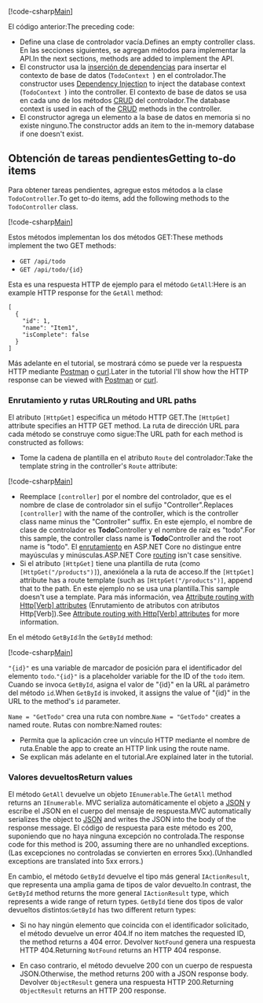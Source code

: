 [!code-csharp[Main](../../tutorials/first-web-api/sample/TodoApi/Controllers/TodoController2.cs?name=snippet_todo1)]

<span data-ttu-id="8974d-101">El código anterior:</span><span class="sxs-lookup"><span data-stu-id="8974d-101">The preceding code:</span></span>

* <span data-ttu-id="8974d-102">Define una clase de controlador vacía.</span><span class="sxs-lookup"><span data-stu-id="8974d-102">Defines an empty controller class.</span></span> <span data-ttu-id="8974d-103">En las secciones siguientes, se agregan métodos para implementar la API.</span><span class="sxs-lookup"><span data-stu-id="8974d-103">In the next sections, methods are added to implement the API.</span></span>
* <span data-ttu-id="8974d-104">El constructor usa la [inserción de dependencias](xref:fundamentals/dependency-injection) para insertar el contexto de base de datos (`TodoContext `) en el controlador.</span><span class="sxs-lookup"><span data-stu-id="8974d-104">The constructor uses [Dependency Injection](xref:fundamentals/dependency-injection) to inject the database context (`TodoContext `) into the controller.</span></span> <span data-ttu-id="8974d-105">El contexto de base de datos se usa en cada uno de los métodos [CRUD](https://wikipedia.org/wiki/Create,_read,_update_and_delete) del controlador.</span><span class="sxs-lookup"><span data-stu-id="8974d-105">The database context is used in each of the [CRUD](https://wikipedia.org/wiki/Create,_read,_update_and_delete) methods in the controller.</span></span>
* <span data-ttu-id="8974d-106">El constructor agrega un elemento a la base de datos en memoria si no existe ninguno.</span><span class="sxs-lookup"><span data-stu-id="8974d-106">The constructor adds an item to the in-memory database if one doesn't exist.</span></span>

## <a name="getting-to-do-items"></a><span data-ttu-id="8974d-107">Obtención de tareas pendientes</span><span class="sxs-lookup"><span data-stu-id="8974d-107">Getting to-do items</span></span>

<span data-ttu-id="8974d-108">Para obtener tareas pendientes, agregue estos métodos a la clase `TodoController`.</span><span class="sxs-lookup"><span data-stu-id="8974d-108">To get to-do items, add the following methods to the `TodoController` class.</span></span>

[!code-csharp[Main](../../tutorials/first-web-api/sample/TodoApi/Controllers/TodoController.cs?name=snippet_GetAll)]

<span data-ttu-id="8974d-109">Estos métodos implementan los dos métodos GET:</span><span class="sxs-lookup"><span data-stu-id="8974d-109">These methods implement the two GET methods:</span></span>

* `GET /api/todo`
* `GET /api/todo/{id}`

<span data-ttu-id="8974d-110">Esta es una respuesta HTTP de ejemplo para el método `GetAll`:</span><span class="sxs-lookup"><span data-stu-id="8974d-110">Here is an example HTTP response for the `GetAll` method:</span></span>

```
[
  {
    "id": 1,
    "name": "Item1",
    "isComplete": false
  }
]
   ```

<span data-ttu-id="8974d-111">Más adelante en el tutorial, se mostrará cómo se puede ver la respuesta HTTP mediante [Postman](https://www.getpostman.com/) o [curl](https://developer.apple.com/legacy/library/documentation/Darwin/Reference/ManPages/man1/curl.1.html).</span><span class="sxs-lookup"><span data-stu-id="8974d-111">Later in the tutorial I'll show how the HTTP response can be viewed with [Postman](https://www.getpostman.com/) or [curl](https://developer.apple.com/legacy/library/documentation/Darwin/Reference/ManPages/man1/curl.1.html).</span></span>

### <a name="routing-and-url-paths"></a><span data-ttu-id="8974d-112">Enrutamiento y rutas URL</span><span class="sxs-lookup"><span data-stu-id="8974d-112">Routing and URL paths</span></span>

<span data-ttu-id="8974d-113">El atributo `[HttpGet]` especifica un método HTTP GET.</span><span class="sxs-lookup"><span data-stu-id="8974d-113">The `[HttpGet]` attribute specifies an HTTP GET method.</span></span> <span data-ttu-id="8974d-114">La ruta de dirección URL para cada método se construye como sigue:</span><span class="sxs-lookup"><span data-stu-id="8974d-114">The URL path for each method is constructed as follows:</span></span>

* <span data-ttu-id="8974d-115">Tome la cadena de plantilla en el atributo `Route` del controlador:</span><span class="sxs-lookup"><span data-stu-id="8974d-115">Take the template string in the controller's `Route` attribute:</span></span>

[!code-csharp[Main](../../tutorials/first-web-api/sample/TodoApi/Controllers/TodoController.cs?name=TodoController&highlight=3)]

* <span data-ttu-id="8974d-116">Reemplace `[controller]` por el nombre del controlador, que es el nombre de clase de controlador sin el sufijo "Controller".</span><span class="sxs-lookup"><span data-stu-id="8974d-116">Replaces `[controller]` with the name of the controller, which is the controller class name minus the "Controller" suffix.</span></span> <span data-ttu-id="8974d-117">En este ejemplo, el nombre de clase de controlador es **Todo**Controller y el nombre de raíz es "todo".</span><span class="sxs-lookup"><span data-stu-id="8974d-117">For this sample, the controller class name is **Todo**Controller and the root name is "todo".</span></span> <span data-ttu-id="8974d-118">El [enrutamiento](xref:mvc/controllers/routing) en ASP.NET Core no distingue entre mayúsculas y minúsculas.</span><span class="sxs-lookup"><span data-stu-id="8974d-118">ASP.NET Core [routing](xref:mvc/controllers/routing) isn't case sensitive.</span></span>
* <span data-ttu-id="8974d-119">Si el atributo `[HttpGet]` tiene una plantilla de ruta (como `[HttpGet("/products")]`), anexiónela a la ruta de acceso.</span><span class="sxs-lookup"><span data-stu-id="8974d-119">If the `[HttpGet]` attribute has a route template (such as `[HttpGet("/products")]`, append that to the path.</span></span> <span data-ttu-id="8974d-120">En este ejemplo no se usa una plantilla.</span><span class="sxs-lookup"><span data-stu-id="8974d-120">This sample doesn't use a template.</span></span> <span data-ttu-id="8974d-121">Para más información, vea [Attribute routing with Http[Verb] attributes](xref:mvc/controllers/routing#attribute-routing-with-httpverb-attributes) (Enrutamiento de atributos con atributos Http[Verb]).</span><span class="sxs-lookup"><span data-stu-id="8974d-121">See [Attribute routing with Http[Verb] attributes](xref:mvc/controllers/routing#attribute-routing-with-httpverb-attributes) for more information.</span></span>

<span data-ttu-id="8974d-122">En el método `GetById`:</span><span class="sxs-lookup"><span data-stu-id="8974d-122">In the `GetById` method:</span></span>

[!code-csharp[Main](../../tutorials/first-web-api/sample/TodoApi/Controllers/TodoController.cs?name=snippet_GetByID&highlight=1-2)]

<span data-ttu-id="8974d-123">`"{id}"` es una variable de marcador de posición para el identificador del elemento `todo`.</span><span class="sxs-lookup"><span data-stu-id="8974d-123">`"{id}"` is a placeholder variable for the ID of the `todo` item.</span></span> <span data-ttu-id="8974d-124">Cuando se invoca `GetById`, asigna el valor de "{id}" en la URL al parámetro del método `id`.</span><span class="sxs-lookup"><span data-stu-id="8974d-124">When `GetById` is invoked, it assigns the value of "{id}" in the URL to the method's `id` parameter.</span></span>

<span data-ttu-id="8974d-125">`Name = "GetTodo"` crea una ruta con nombre.</span><span class="sxs-lookup"><span data-stu-id="8974d-125">`Name = "GetTodo"` creates a named route.</span></span> <span data-ttu-id="8974d-126">Rutas con nombre:</span><span class="sxs-lookup"><span data-stu-id="8974d-126">Named routes:</span></span>

* <span data-ttu-id="8974d-127">Permita que la aplicación cree un vínculo HTTP mediante el nombre de ruta.</span><span class="sxs-lookup"><span data-stu-id="8974d-127">Enable the app to create an HTTP link using the route name.</span></span>
* <span data-ttu-id="8974d-128">Se explican más adelante en el tutorial.</span><span class="sxs-lookup"><span data-stu-id="8974d-128">Are explained later in the tutorial.</span></span>

### <a name="return-values"></a><span data-ttu-id="8974d-129">Valores devueltos</span><span class="sxs-lookup"><span data-stu-id="8974d-129">Return values</span></span>

<span data-ttu-id="8974d-130">El método `GetAll` devuelve un objeto `IEnumerable`.</span><span class="sxs-lookup"><span data-stu-id="8974d-130">The `GetAll` method returns an `IEnumerable`.</span></span> <span data-ttu-id="8974d-131">MVC serializa automáticamente el objeto a [JSON](http://www.json.org/) y escribe el JSON en el cuerpo del mensaje de respuesta.</span><span class="sxs-lookup"><span data-stu-id="8974d-131">MVC automatically serializes the object to [JSON](http://www.json.org/) and writes the JSON into the body of the response message.</span></span> <span data-ttu-id="8974d-132">El código de respuesta para este método es 200, suponiendo que no haya ninguna excepción no controlada.</span><span class="sxs-lookup"><span data-stu-id="8974d-132">The response code for this method is 200, assuming there are no unhandled exceptions.</span></span> <span data-ttu-id="8974d-133">(Las excepciones no controladas se convierten en errores 5xx).</span><span class="sxs-lookup"><span data-stu-id="8974d-133">(Unhandled exceptions are translated into 5xx errors.)</span></span>

<span data-ttu-id="8974d-134">En cambio, el método `GetById` devuelve el tipo más general `IActionResult`, que representa una amplia gama de tipos de valor devuelto.</span><span class="sxs-lookup"><span data-stu-id="8974d-134">In contrast, the `GetById` method returns the more general `IActionResult` type, which represents a wide range of return types.</span></span> <span data-ttu-id="8974d-135">`GetById` tiene dos tipos de valor devueltos distintos:</span><span class="sxs-lookup"><span data-stu-id="8974d-135">`GetById` has two different return types:</span></span>

* <span data-ttu-id="8974d-136">Si no hay ningún elemento que coincida con el identificador solicitado, el método devuelve un error 404.</span><span class="sxs-lookup"><span data-stu-id="8974d-136">If no item matches the requested ID, the method returns a 404 error.</span></span> <span data-ttu-id="8974d-137">Devolver `NotFound` genera una respuesta HTTP 404.</span><span class="sxs-lookup"><span data-stu-id="8974d-137">Returning `NotFound` returns an HTTP 404 response.</span></span>

* <span data-ttu-id="8974d-138">En caso contrario, el método devuelve 200 con un cuerpo de respuesta JSON.</span><span class="sxs-lookup"><span data-stu-id="8974d-138">Otherwise, the method returns 200 with a JSON response body.</span></span> <span data-ttu-id="8974d-139">Devolver `ObjectResult` genera una respuesta HTTP 200.</span><span class="sxs-lookup"><span data-stu-id="8974d-139">Returning `ObjectResult` returns an HTTP 200 response.</span></span>

